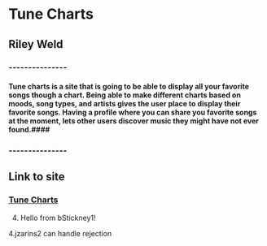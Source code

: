 # Tune Charts #

## Riley Weld ###

### --------------- ###
#### Tune charts is a site that is going to be able to display all your favorite songs though a chart. Being able to make different charts based on moods, song types, and artists gives the user place to display their favorite songs. Having a profile where you can share you favorite songs at the moment, lets other users discover music they might have not ever found.####
### --------------- ###

## Link to site ##
### [Tune Charts](https://tune-charts.onrender.com) ###


4. Hello from bStickney1!

4.jzarins2 can handle rejection


